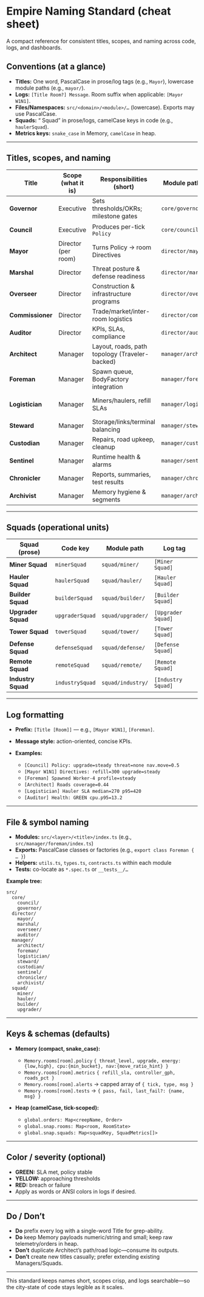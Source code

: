 # Empire Naming Standard (cheat sheet)

A compact reference for consistent titles, scopes, and naming across code, logs, and dashboards.

## Conventions (at a glance)

- **Titles:** One word, PascalCase in prose/log tags (e.g., `Mayor`), lowercase module paths (e.g., `mayor/`).
- **Logs:** `[Title Room?] Message`. Room suffix when applicable: `[Mayor W1N1]`.
- **Files/Namespaces:** `src/<domain>/<module>/…` (lowercase). Exports may use PascalCase.
- **Squads:** “<Name> Squad” in prose/logs, camelCase keys in code (e.g., `haulerSquad`).
- **Metrics keys:** `snake_case` in Memory, `camelCase` in heap.

---

## Titles, scopes, and naming

| Title            | Scope (what it is)  | Responsibilities (short)                       | Module path (default)    | Log tag          | Notes                                  |
| ---------------- | ------------------- | ---------------------------------------------- | ------------------------ | ---------------- | -------------------------------------- |
| **Governor**     | Executive           | Sets thresholds/OKRs; milestone gates          | `core/governor/`         | `[Governor]`     | Human/operator entry points & configs. |
| **Council**      | Executive           | Produces per-tick `Policy`                     | `core/council/`          | `[Council]`      | Single source of truth for policy.     |
| **Mayor**        | Director (per room) | Turns Policy → room Directives                 | `director/mayor/`        | `[Mayor W1N1]`   | One instance per room.                 |
| **Marshal**      | Director            | Threat posture & defense readiness             | `director/marshal/`      | `[Marshal]`      | RCL4+ expands to combat.               |
| **Overseer**     | Director            | Construction & infrastructure programs         | `director/overseer/`     | `[Overseer]`     | Consumes Architect plans.              |
| **Commissioner** | Director            | Trade/market/inter-room logistics              | `director/commissioner/` | `[Commissioner]` | Terminal & market policies.            |
| **Auditor**      | Director            | KPIs, SLAs, compliance                         | `director/auditor/`      | `[Auditor]`      | Writes health/audit summaries.         |
| **Architect**    | Manager             | Layout, roads, path topology (Traveler-backed) | `manager/architect/`     | `[Architect]`    | Feeds distance/roadsPct to state.      |
| **Foreman**      | Manager             | Spawn queue, BodyFactory integration           | `manager/foreman/`       | `[Foreman]`      | Owns spawn intents & results.          |
| **Logistician**  | Manager             | Miners/haulers, refill SLAs                    | `manager/logistician/`   | `[Logistician]`  | Tracks throughput/idle/SLA breach.     |
| **Steward**      | Manager             | Storage/links/terminal balancing               | `manager/steward/`       | `[Steward]`      | RCL4+ storage brain.                   |
| **Custodian**    | Manager             | Repairs, road upkeep, cleanup                  | `manager/custodian/`     | `[Custodian]`    | Triggers repair pulses.                |
| **Sentinel**     | Manager             | Runtime health & alarms                        | `manager/sentinel/`      | `[Sentinel]`     | Low-latency anomaly detection.         |
| **Chronicler**   | Manager             | Reports, summaries, test results               | `manager/chronicler/`    | `[Chronicler]`   | Periodic tick summaries.               |
| **Archivist**    | Manager             | Memory hygiene & segments                      | `manager/archivist/`     | `[Archivist]`    | Compaction, pruning, manifests.        |

---

## Squads (operational units)

| Squad (prose)      | Code key        | Module path       | Log tag            |
| ------------------ | --------------- | ----------------- | ------------------ |
| **Miner Squad**    | `minerSquad`    | `squad/miner/`    | `[Miner Squad]`    |
| **Hauler Squad**   | `haulerSquad`   | `squad/hauler/`   | `[Hauler Squad]`   |
| **Builder Squad**  | `builderSquad`  | `squad/builder/`  | `[Builder Squad]`  |
| **Upgrader Squad** | `upgraderSquad` | `squad/upgrader/` | `[Upgrader Squad]` |
| **Tower Squad**    | `towerSquad`    | `squad/tower/`    | `[Tower Squad]`    |
| **Defense Squad**  | `defenseSquad`  | `squad/defense/`  | `[Defense Squad]`  |
| **Remote Squad**   | `remoteSquad`   | `squad/remote/`   | `[Remote Squad]`   |
| **Industry Squad** | `industrySquad` | `squad/industry/` | `[Industry Squad]` |

---

## Log formatting

- **Prefix:** `[Title [Room]]` — e.g., `[Mayor W1N1]`, `[Foreman]`.
- **Message style:** action-oriented, concise KPIs.
- **Examples:**

  - `[Council] Policy: upgrade=steady threat=none nav.move=0.5`
  - `[Mayor W1N1] Directives: refill=300 upgrade=steady`
  - `[Foreman] Spawned Worker-4 profile=steady`
  - `[Architect] Roads coverage=0.44`
  - `[Logistician] Hauler SLA median=270 p95=420`
  - `[Auditor] Health: GREEN cpu.p95=13.2`

---

## File & symbol naming

- **Modules:** `src/<layer>/<title>/index.ts` (e.g., `src/manager/foreman/index.ts`)
- **Exports:** PascalCase classes or factories (e.g., `export class Foreman { … }`)
- **Helpers:** `utils.ts`, `types.ts`, `contracts.ts` within each module
- **Tests:** co-locate as `*.spec.ts` or `__tests__/…`

**Example tree:**

```
src/
  core/
    council/
    governor/
  director/
    mayor/
    marshal/
    overseer/
    auditor/
  manager/
    architect/
    foreman/
    logistician/
    steward/
    custodian/
    sentinel/
    chronicler/
    archivist/
  squad/
    miner/
    hauler/
    builder/
    upgrader/
```

---

## Keys & schemas (defaults)

- **Memory (compact, snake_case):**

  - `Memory.rooms[room].policy`
    `{ threat_level, upgrade, energy:{low,high}, cpu:{min_bucket}, nav:{move_ratio_hint} }`
  - `Memory.rooms[room].metrics`
    `{ refill_sla, controller_gph, roads_pct }`
  - `Memory.rooms[room].alerts` → capped array of `{ tick, type, msg }`
  - `Memory.rooms[room].tests` → `{ pass, fail, last_fail?: {name, msg} }`

- **Heap (camelCase, tick-scoped):**

  - `global.orders: Map<creepName, Order>`
  - `global.snap.rooms: Map<room, RoomState>`
  - `global.snap.squads: Map<squadKey, SquadMetrics[]>`

---

## Color / severity (optional)

- **GREEN:** SLA met, policy stable
- **YELLOW:** approaching thresholds
- **RED:** breach or failure
- Apply as words or ANSI colors in logs if desired.

---

## Do / Don’t

- **Do** prefix every log with a single-word Title for grep-ability.
- **Do** keep Memory payloads numeric/string and small; keep raw telemetry/orders in heap.
- **Don’t** duplicate Architect’s path/road logic—consume its outputs.
- **Don’t** create new titles casually; prefer extending existing Managers/Squads.

---

This standard keeps names short, scopes crisp, and logs searchable—so the city-state of code stays legible as it scales.
